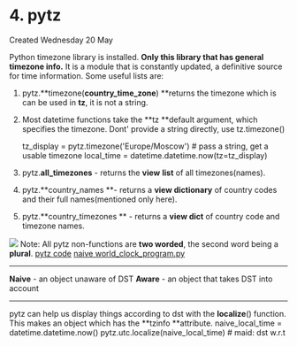 # 4. pytz
Created Wednesday 20 May 

Python timezone library is installed. **Only this library that has general timezone info.**
It is a module that is constantly updated, a definitive source for time information.
Some useful lists are:

1. pytz.**timezone(**country_time_zone**) **returns the timezone which is can be used in **tz**, it is not a string.
2. Most datetime functions take the **tz **default argument, which specifies the timezone. Dont' provide a string directly, use tz.timezone()

	tz_display = pytz.timezone('Europe/Moscow')	# pass a string, get a usable timezone
	local_time = datetime.datetime.now(tz=tz_display)


3. pytz.**all_timezones** - returns the **view** **list** of all timezones(names).
4. pytz.**country_names **- returns a **view dictionary** of country codes and their full names(mentioned only here).
5. pytz.**country_timezones ** - returns a **view dict** of country code and timezone names.


![](pasted_image%2028.png)
Note: All pytz non-functions are **two worded**, the second word being a **plural**.
[pytz code](./4._pytz/tztest.py)
[naive world_clock_program.py](./4._pytz/world_clock_program.py)

*****

**Naive** - an object unaware of DST
**Aware** - an object that takes DST into account

*****

pytz can help us display things according to dst with the **localize**() function. This makes an object which has the **tzinfo **attribute.
	naive_local_time = datetime.datetime.now()
	pytz.utc.localize(naive_local_time) # maid: dst w.r.t

